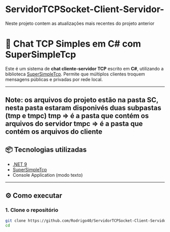 # ServidorTCPSocket-Client-Servidor-
Neste projeto contem as atualizações mais recentes do projeto anterior

# 💬 Chat TCP Simples em C# com SuperSimpleTcp

Este é um sistema de **chat cliente-servidor TCP** escrito em **C#**, utilizando a biblioteca [SuperSimpleTcp](https://github.com/jchristn/supersimpletcp). Permite que múltiplos clientes troquem mensagens públicas e privadas por rede local.

---
Note: os arquivos do projeto estão na pasta SC, nesta pasta estaram disponivés duas subpastas (tmp e tmpc)
tmp => é a pasta que contém os arquivos do servidor
tmpc => é a pasta que contém os arquivos do cliente
---
## 📦 Tecnologias utilizadas

- [.NET 9](https://dotnet.microsoft.com/)
- [SuperSimpleTcp](https://github.com/jchristn/supersimpletcp)
- Console Application (modo texto)

---

## ⚙️ Como executar

### 1. Clone o repositório
```bash
git clone https://github.com/Rodrigo40/ServidorTCPSocket-Client-Servidor-.git
cd 

